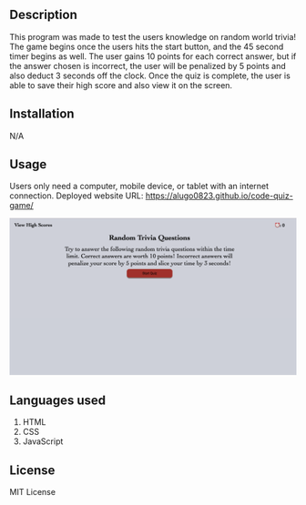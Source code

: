 ## Description
This program was made to test the users knowledge on random world trivia! The game begins once the users hits the start button, and the 45 second timer begins as well. The user gains 10 points for each correct answer, but if the answer chosen is incorrect, the user will be penalized by 5 points and also deduct 3 seconds off the clock. Once the quiz is complete, the user is able to save their high score and also view it on the screen.

## Installation
N/A

## Usage
Users only need a computer, mobile device, or tablet with an internet connection.
Deployed website URL: https://alugo0823.github.io/code-quiz-game/

![Coding Quiz Game](./develop/images/coding%20quiz%20game.png)


## Languages used
1. HTML
2. CSS
3. JavaScript


## License
MIT License
